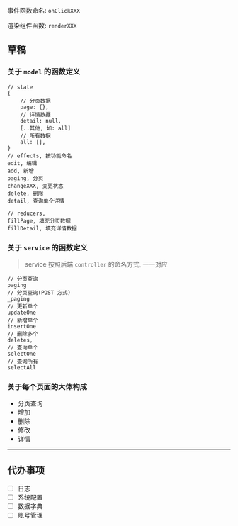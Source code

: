 事件函数命名: `onClickXXX`

渲染组件函数: `renderXXX`


## 草稿
### 关于 `model` 的函数定义
```shell
// state
{
    // 分页数据
    page: {},
    // 详情数据
    detail: null,
    [..其他, 如: all]
    // 所有数据
    all: [],
}
// effects, 按功能命名
edit, 编辑
add, 新增
paging, 分页
changeXXX, 变更状态
delete, 删除
detail, 查询单个详情

// reducers,
fillPage, 填充分页数据
fillDetail, 填充详情数据

```

### 关于 `service` 的函数定义 
> service 按照后端 `controller` 的命名方式, 一一对应

```shell
// 分页查询
paging
// 分页查询(POST 方式)
_paging
// 更新单个
updateOne
// 新增单个
insertOne
// 删除多个
deletes,
// 查询单个
selectOne
// 查询所有
selectAll

```

### 关于每个页面的大体构成
- 分页查询
- 增加
- 删除
- 修改
- 详情

---------
## 代办事项
- [ ] 日志
- [ ] 系统配置
- [ ] 数据字典
- [ ] 账号管理